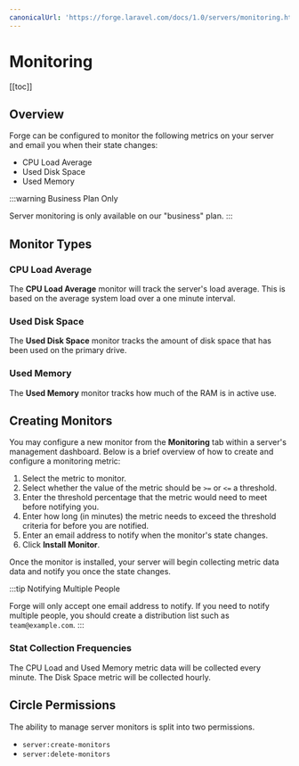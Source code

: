 ```yaml
---
canonicalUrl: 'https://forge.laravel.com/docs/1.0/servers/monitoring.html'
---
```

# Monitoring

[[toc]]

## Overview

Forge can be configured to monitor the following metrics on your server and email you when their state changes:

- CPU Load Average
- Used Disk Space
- Used Memory

:::warning Business Plan Only

Server monitoring is only available on our "business" plan.
:::

## Monitor Types

### CPU Load Average

The **CPU Load Average** monitor will track the server's load average. This is based on the average system load over a one minute interval.

### Used Disk Space

The **Used Disk Space** monitor tracks the amount of disk space that has been used on the primary drive.

### Used Memory

The **Used Memory** monitor tracks how much of the RAM is in active use.

## Creating Monitors

You may configure a new monitor from the **Monitoring** tab within a server's management dashboard. Below is a brief overview of how to create and configure a monitoring metric:

1. Select the metric to monitor.
2. Select whether the value of the metric should be `>=` or `<=` a threshold.
3. Enter the threshold percentage that the metric would need to meet before notifying you.
4. Enter how long (in minutes) the metric needs to exceed the threshold criteria for before you are notified.
5. Enter an email address to notify when the monitor's state changes.
6. Click **Install Monitor**.

Once the monitor is installed, your server will begin collecting metric data data and notify you once the state changes.

:::tip Notifying Multiple People

Forge will only accept one email address to notify. If you need to notify multiple people, you should create a distribution list such as `team@example.com`.
:::

### Stat Collection Frequencies

The CPU Load and Used Memory metric data will be collected every minute. The Disk Space metric will be collected hourly.

## Circle Permissions

The ability to manage server monitors is split into two permissions.

- `server:create-monitors`
- `server:delete-monitors`
